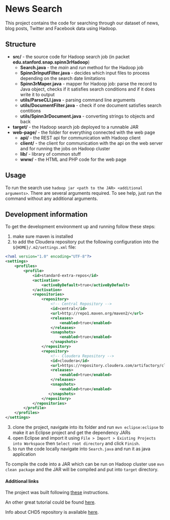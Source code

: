 # News Search

This project contains the code for searching through our dataset of news, blog posts, Twitter and Facebook data using Hadoop.

## Structure
* **src/** - the source code for Hadoop search job (in packet **edu.stanford.snap.spinn3rHadoop**)
	* **Search.java** - the *main* and *run* method for the Hadoop job
	* **Spinn3rInputFilter.java** - decides which input files to process depending on the search date limitations
	* **Spinn3rMaper.java** - mapper for Hadoop job: parse the record to Java object, checks if it satisfies search conditions and if it does write it to output
	* **utils/ParseCLI.java** - parsing command line arguments
	* **utils/DocumentFilter.java** - check if one document satisfies search contitions
	* **utils/Spinn3rDocument.java** - converting strings to objects and back
* **target/** - the Hadoop search job deployed to a runnable JAR
* **web-page/** - the folder for everything connected with the web page
	* **api/** - the REST api for communication with Hadoop client
	* **client/** - the client for communication with the api on the web server and for running the jobs on Hadoop cluster
	* **lib/** - library of common stuff
	* **www/** - the HTML and PHP code for the web page

	
## Usage
To run the search use `hadoop jar <path to the JAR> <additional arguments>`. There are several arguments required. To see help, just run the command without any additional arguments. 

## Development information
To get the development environment up and running follow these steps:
 
1. make sure maven is installed
2. to add the Cloudera repository put the following configuration into the `${HOME}/.m2/settings.xml` file:
```xml
<?xml version="1.0" encoding="UTF-8"?>
<settings>
    <profiles>
        <profile>
            <id>standard-extra-repos</id>
            <activation>
                <activeByDefault>true</activeByDefault>
            </activation>
            <repositories>
                <repository>
                    <!-- Central Repository -->
                    <id>central</id>
                    <url>http://repo1.maven.org/maven2/</url>
                    <releases>
                        <enabled>true</enabled>
                    </releases>
                    <snapshots>
                        <enabled>true</enabled>
                    </snapshots>
                </repository>
                <repository>
                    <!-- Cloudera Repository -->
                    <id>cloudera</id>
                    <url>https://repository.cloudera.com/artifactory/cloudera-repos</url>
                    <releases>
                        <enabled>true</enabled>
                    </releases>
                    <snapshots>
                        <enabled>true</enabled>
                   </snapshots>
                </repository>
            </repositories>
        </profile>
    </profiles>
</settings>
```
   
3. clone the project, navigate into its folder and run `mvn eclipse:eclipse` to make it an Eclipse project and get the dependency JARs
4. open Eclipse and import it using `File > Import > Existing Projects into Workspace` then `Select root directory` and click `Finish`.
5. to run the code locally navigate into `Search.java` and run it as java application

To compile the code into a JAR which can be run on Hadoop cluster use `mvn clean package` and  the JAR will be compiled and put into `target` directory.   

#### Additional links

The project was built following [these](http://hadoopi.wordpress.com/2013/05/25/setup-maven-project-for-hadoop-in-5mn/) instructions.

An other great tutorial could be found [here](http://blog.cloudera.com/blog/2012/08/developing-cdh-applications-with-maven-and-eclipse/).

Info about CHD5 repository is available [here](https://repository.cloudera.com/cloudera/cloudera-repos/org/apache/hadoop/hadoop-core/).